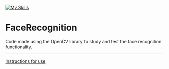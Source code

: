 [![My Skills](https://skillicons.dev/icons?i=opencv,python)](https://skillicons.dev)

# FaceRecognition

Code made using the OpenCV library to study and test the face recognition functionality.

--------------------

[Instructions for use]()